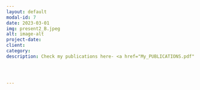 ```yaml
---
layout: default
modal-id: 7
date: 2023-03-01
img: present2_B.jpeg
alt: image-alt
project-date: 
client: 
category: 
description: Check my publications here- <a href="My_PUBLICATIONS.pdf" target= "_blank"</i> Link.</a>




---
```

